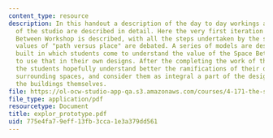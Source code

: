 ```yaml
---
content_type: resource
description: In this handout a description of the day to day workings and processes
  of the studio are described in detail. Here the very first iteration of the Space
  Between Workshop is described, with all the steps undertaken by the students. The
  values of "path versus place" are debated. A series of models are described and
  built in which students come to understand the value of the Space Between, and learn
  to use that in their own designs. After the completing the work of the semester,
  the students hopefully understand better the ramifications of their designs on the
  surrounding spaces, and consider them as integral a part of the design process as
  the buildings themselves.
file: https://ol-ocw-studio-app-qa.s3.amazonaws.com/courses/4-171-the-space-between-workshop-fall-2004/775e4fa79eff13fb3cca1e3a379dd561_explor_prototype.pdf
file_type: application/pdf
resourcetype: Document
title: explor_prototype.pdf
uid: 775e4fa7-9eff-13fb-3cca-1e3a379dd561
---
```

